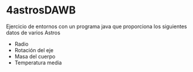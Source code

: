 # 4astrosDAWB
Ejercicio de entornos con un programa java que proporciona los siguientes datos de varios Astros
* Radio
* Rotación del eje
* Masa del cuerpo
* Temperatura media
